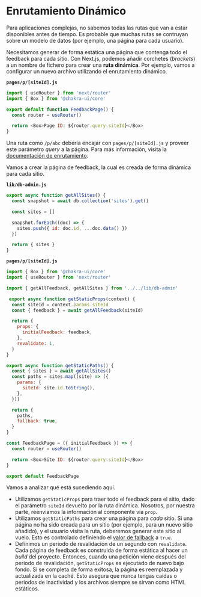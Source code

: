 # Enrutamiento Dinámico

Para aplicaciones complejas, no sabemos todas las rutas que van a estar disponibles antes de tiempo. Es probable que muchas rutas se contruyan sobre un modelo de datos (por ejemplo, una página para cada usuario).

Necesitamos generar de forma estática una página que contenga todo el feedback para cada sitio. Con Next.js, podemos añadir corchetes (_brackets_) a un nombre de fichero para crear una **ruta dinámica**.
Por ejemplo, vamos a configurar un nuevo archivo utilizando el enrutamiento dinámico.

**`pages/p/[siteId].js`**

```js {4}
import { useRouter } from 'next/router'
import { Box } from '@chakra-ui/core'

export default function FeedbackPage() {
  const router = useRouter()

  return <Box>Page ID: ${router.query.siteId}</Box>
}
```

Una ruta como `/p/abc` debería encajar con `pages/p/[siteId].js` y proveer este parámetro _query_ a la página. Para más información, visita la [documentación de enrutamiento](https://nextjs.org/docs/routing/introduction).

Vamos a crear la página de feedback, la cual es creada de forma dinámica para cada sitio.

**`lib/db-admin.js`**

```js
export async function getAllSites() {
  const snapshot = await db.collection('sites').get()

  const sites = []

  snapshot.forEach((doc) => {
    sites.push({ id: doc.id, ...doc.data() })
  })

  return { sites }
}
```

**`pages/p/[siteId].js`**

```js
import { Box } from '@chakra-ui/core'
import { useRouter } from 'next/router'

import { getAllFeedback, getAllSites } from '../../lib/db-admin'

 export async function getStaticProps(context) {
  const siteId = context.params.siteId
  const { feedback } = await getAllFeedback(siteId)

  return {
    props: {
      initialFeedback: feedback,
    },
    revalidate: 1,
  }
}

export async function getStaticPaths() {
  const { sites } = await getAllSites()
  const paths = sites.map((site) => ({
    params: {
      siteId: site.id.toString(),
    },
  }))

  return {
    paths,
    fallback: true,
  }
}

const FeedbackPage = ({ initialFeedback }) => {
  const router = useRouter()

  return <Box>Site ID: ${router.query.siteId}</Box>
}

export default FeedbackPage
```

Vamos a analizar qué está sucediendo aquí.

- Utilizamos `getStaticProps` para traer todo el feedback para el sitio, dado el parámetro `siteId` devuelto por la ruta dinámica. Nosotros, por nuestra parte, reenviamos la información al componente via `prop`.
- Utilizamos `getStaticPaths` para crear una página para _cada_ sitio. Si una página no ha sido creada para un sitio (por ejemplo, para un nuevo sitio añadido), y el usuario visita la ruta, deberemos generar este sitio al vuelo. Esto es controlado definiendo el [valor de fallback](https://nextjs.org/docs/basic-features/data-fetching#the-fallback-key-required) a `true`.
- Definimos un periodo de revalidación de un segundo con `revalidate`. Cada página de feedback es construida de forma estática al hacer un _build_ del proyecto. Entonces, cuando una petición viene después del periodo de revalidación, `getStaticProps` es ejecutado de nuevo bajo fondo. Si se completa de forma exitosa, la página es reemplazada y actualizada en la caché. Esto asegura que nunca tengas caídas o periodos de inactividad y los archivos siempre se sirvan como HTML estáticos.
